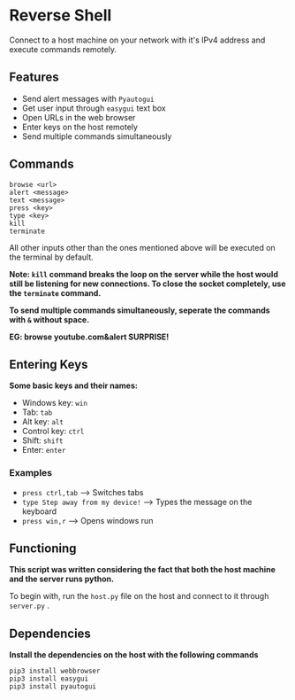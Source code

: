# Reverse Shell

Connect to a host machine on your network with it's IPv4 address and execute commands remotely. 

## Features

- Send alert messages with `Pyautogui`
- Get user input through `easygui` text box
- Open URLs in the web browser
- Enter keys on the host remotely
- Send multiple commands simultaneously 

## Commands

```
browse <url> 
alert <message>
text <message>
press <key> 
type <key>
kill 
terminate
```
All other inputs other than the ones mentioned above will be executed on the terminal by default.

**Note: `kill` command breaks the loop on the server while the host would still be listening for new connections. To close the socket completely, use the `terminate` command.**

**To send multiple commands simultaneously, seperate the commands with `&` without space.**

**EG: browse youtube.com&alert SURPRISE!**

## Entering Keys

**Some basic keys and their names:**

- Windows key: `win`
- Tab: `tab`
- Alt key: `alt`
- Control key: `ctrl`
- Shift: `shift`
- Enter: `enter`

### Examples
- `press ctrl,tab` --> Switches tabs
- `type Step away from my device!` --> Types the message on the keyboard
- `press win,r` --> Opens windows run 

## Functioning

**This script was written considering the fact that both the host machine and the server runs python.**

To begin with, run the `host.py` file on the host and connect to it through `server.py` .

## Dependencies

**Install the dependencies on the host with the following commands**

```
pip3 install webbrowser
pip3 install easygui
pip3 install pyautogui
```


